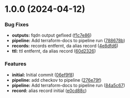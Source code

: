# 1.0.0 (2024-04-12)


### Bug Fixes

* **outputs:** fqdn output gefixed ([f1c7e86](https://bitbucket.org/metamorphant/aws-route53-alias-record/commits/f1c7e864d62d52df05d6520118e887cc4d50cf91))
* **pipeline:** Add terraform-docs to pipeline run ([788678b](https://bitbucket.org/metamorphant/aws-route53-alias-record/commits/788678b6b2777a16ef9e22d376e8c3df64445d23))
* **records:** records entfernt, da alias record ([4e8dfd6](https://bitbucket.org/metamorphant/aws-route53-alias-record/commits/4e8dfd645c1465805f4188b35da0b90585e82b31))
* **ttl:** ttl entfernt, da alias record ([60d2326](https://bitbucket.org/metamorphant/aws-route53-alias-record/commits/60d2326deea1662668e74c5678b1643e0f48c847))


### Features

* **initial:** Initial commit ([06ef9f8](https://bitbucket.org/metamorphant/aws-route53-alias-record/commits/06ef9f84efd8870addf722e961aeaf6af2ec6c97))
* **pipeline:** add checkov to pipeline ([276e79f](https://bitbucket.org/metamorphant/aws-route53-alias-record/commits/276e79fe16b91cca1628e7356193a12863e00c21))
* **pipeline:** Add terraform-docs to pipeline run ([84a5c67](https://bitbucket.org/metamorphant/aws-route53-alias-record/commits/84a5c6777b2325b770b8797fbb88be0fed1d8779))
* **record:** alias record initial ([e0cd88c](https://bitbucket.org/metamorphant/aws-route53-alias-record/commits/e0cd88c1f2e301122f5c26d16644c3700ffb0ead))

